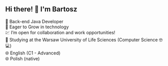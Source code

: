 
## Hi there! 👋 I'm Bartosz

💚 Back-end Java Developer <br/>
🌱 Eager to Grow in technology <br/>
💹 I’m open for collaboration and work opportunities! <br/> 
📗 Studying at the Warsaw University of Life Sciences (Computer Science 🤓💻) <br/>
🌐 English (C1 - Advanced) <br/>
🌐 Polish (native) <br/>

